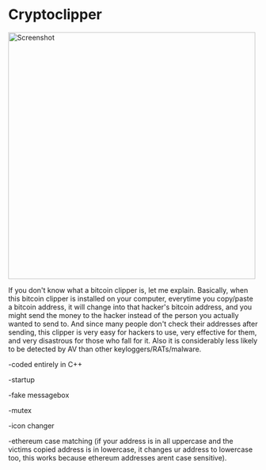 # Cryptoclipper

<img width="499" alt="Screenshot" src="https://github.com/0x15fsec/Cryptoclipper/assets/136651383/ba31858f-80aa-4112-85de-d4c2c97e445d">

If you don't know what a bitcoin clipper is, let me explain. Basically, when this bitcoin clipper is installed on your computer, everytime you copy/paste a bitcoin address, it will change into that hacker's bitcoin address, and you might send the money to the hacker instead of the person you actually wanted to send to. And since many people don't check their addresses after sending, this clipper is very easy for hackers to use, very effective for them, and very disastrous for those who fall for it. Also it is considerably less likely to be detected by AV than other keyloggers/RATs/malware.

-coded entirely in C++

-startup

-fake messagebox

-mutex

-icon changer

-ethereum case matching (if your address is in all uppercase and the victims copied address is in lowercase, it changes ur address to lowercase too, this works because ethereum addresses arent case sensitive).
